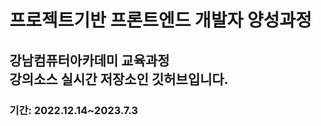 <h1>프로젝트기반 프론트엔드 개발자 양성과정</h1>
<h2>강남컴퓨터아카데미 교육과정 <br>
강의소스 실시간 저장소인 깃허브입니다.</h2>
<h3>기간: 2022.12.14~2023.7.3</h3>
